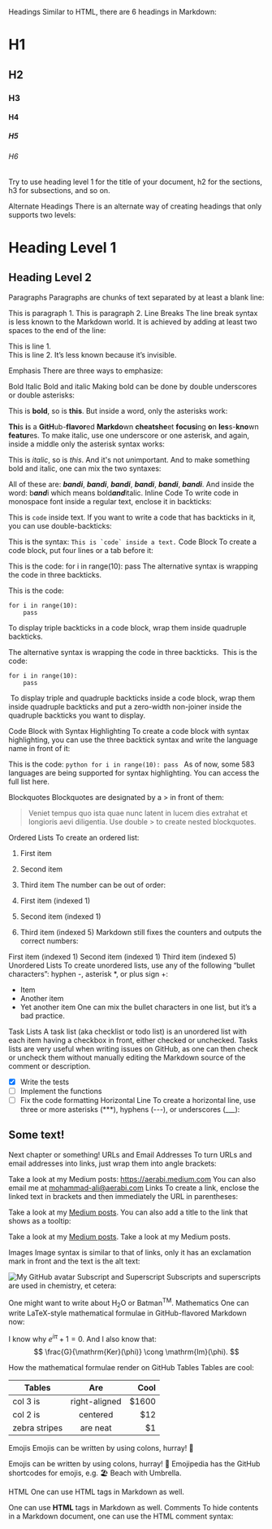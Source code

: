 Headings
Similar to HTML, there are 6 headings in Markdown:

# H1
## H2
### H3
#### H4
##### H5
###### H6
Try to use heading level 1 for the title of your document, h2 for the sections, h3 for subsections, and so on.

Alternate Headings
There is an alternate way of creating headings that only supports two levels:

Heading Level 1
===============
Heading Level 2
---------------
Paragraphs
Paragraphs are chunks of text separated by at least a blank line:

This is paragraph 1.
This is paragraph 2.
Line Breaks
The line break syntax is less known to the Markdown world.
It is achieved by adding at least two spaces to the end of the line:

This is line 1.  
This is line 2.
It’s less known because it’s invisible.

Emphasis
There are three ways to emphasize:

Bold
Italic
Bold and italic
Making bold can be done by double underscores or double asterisks:

This is __bold__, so is **this**.
But inside a word, only the asterisks work:

**Thi**s **i**s a **GitH**ub-**flavor**ed **Markdo**wn **cheatshe**et **focusi**ng **o**n **les**s-**kno**wn **featur**es.
To make italic, use one underscore or one asterisk, and again, inside a middle only the asterisk syntax works:

This is _italic_, so is *this*. And it's not *un*important.
And to make something bold and italic, one can mix the two syntaxes:

All of these are: ***bandi***, _**bandi**_, **_bandi_**, __*bandi*__, *__bandi__*, ___bandi___.
And inside the word: b***and***i which means bold***and***italic.
Inline Code
To write code in monospace font inside a regular text, enclose it in backticks:

This is `code` inside text.
If you want to write a code that has backticks in it, you can use double-backticks:

This is the syntax: ``This is `code` inside a text.``
Code Block
To create a code block, put four lines or a tab before it:

This is the code:
    for i in range(10):
        pass
The alternative syntax is wrapping the code in three backticks.

This is the code:
```
for i in range(10):
    pass
```
To display triple backticks in a code block, wrap them inside quadruple backticks.

The alternative syntax is wrapping the code in three backticks.
``‌``
This is the code:
```
for i in range(10):
    pass
```
``‌``
To display triple and quadruple backticks inside a code block, wrap them inside quadruple backticks and put a zero-width non-joiner inside the quadruple backticks you want to display.

Code Block with Syntax Highlighting
To create a code block with syntax highlighting, you can use the three backtick syntax and write the language name in front of it:

This is the code:
`‌`‌`python
for i in range(10):
    pass
`‌`‌`
As of now, some 583 languages are being supported for syntax highlighting. You can access the full list here.

Blockquotes
Blockquotes are designated by a > in front of them:

> Veniet tempus quo ista quae nunc latent in lucem dies extrahat et longioris aevi diligentia.
Use double > to create nested blockquotes.

Ordered Lists
To create an ordered list:

1. First item
2. Second item
3. Third item
The number can be out of order:

1. First item (indexed 1)
1. Second item (indexed 1)
5. Third item (indexed 5)
Markdown still fixes the counters and outputs the correct numbers:

First item (indexed 1)
Second item (indexed 1)
Third item (indexed 5)
Unordered Lists
To create unordered lists, use any of the following “bullet characters”: hyphen -, asterisk *, or plus sign +:

- Item
- Another item
- Yet another item
One can mix the bullet characters in one list, but it’s a bad practice.

Task Lists
A task list (aka checklist or todo list) is an unordered list with each item having a checkbox in front, either checked or unchecked. Tasks lists are very useful when writing issues on GitHub, as one can then check or uncheck them without manually editing the Markdown source of the comment or description.

- [x] Write the tests
- [ ] Implement the functions
- [ ] Fix the code formatting
Horizontal Line
To create a horizontal line, use three or more asterisks (***), hyphens (---), or underscores (___):

Some text!
---
Next chapter or something!
URLs and Email Addresses
To turn URLs and email addresses into links, just wrap them into angle brackets:

Take a look at my Medium posts: <https://aerabi.medium.com>
You can also email me at <mohammad-ali@aerabi.com>
Links
To create a link, enclose the linked text in brackets and then immediately the URL in parentheses:

Take a look at my [Medium posts](https://aerabi.medium.com/).
You can also add a title to the link that shows as a tooltip:

Take a look at my [Medium posts](https://aerabi.medium.com/ "Git Weekly is published there!").
Take a look at my Medium posts.

Images
Image syntax is similar to that of links, only it has an exclamation mark in front and the text is the alt text:

![My GitHub avatar](https://avatars.githubusercontent.com/u/44623032?v=4)
Subscript and Superscript
Subscripts and superscripts are used in chemistry, et cetera:

One might want to write about H<sub>2</sub>O or Batman<sup>TM</sup>.
Mathematics
One can write LaTeX-style mathematical formulae in GitHub-flavored Markdown now:

I know why $e^{i\pi} + 1 = 0$. And I also know that:
$$ \frac{G}{\mathrm{Ker}(\phi)} \cong \mathrm{Im}(\phi). $$

How the mathematical formulae render on GitHub
Tables
Tables are cool:

| Tables        | Are           | Cool  |
| ------------- |:-------------:| -----:|
| col 3 is      | right-aligned | $1600 |
| col 2 is      | centered      |   $12 |
| zebra stripes | are neat      |    $1 |
Emojis
Emojis can be written by using colons, hurray! 🎉

Emojis can be written by using colons, hurray! :tada:
Emojipedia has the GitHub shortcodes for emojis, e.g. 🏖️ Beach with Umbrella.

HTML
One can use HTML tags in Markdown as well.

One can use <b>HTML</b> tags in Markdown as well.
Comments
To hide contents in a Markdown document, one can use the HTML comment syntax:

<!-- This is comment and won't be rendered! -->
